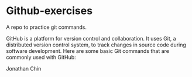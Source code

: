 # Github-exercises

A repo to practice git commands.

GitHub is a platform for version control and collaboration. It uses Git, a distributed version control system, to track changes in source code during software development. Here are some basic Git commands that are commonly used with GitHub:

Jonathan Chin
